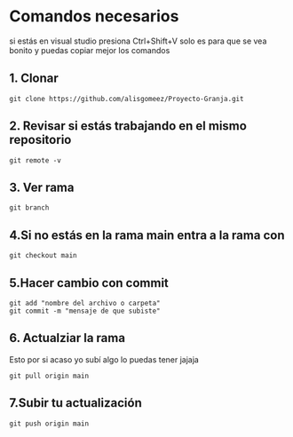 # Comandos necesarios
si estás en visual studio presiona 
Ctrl+Shift+V 
solo es para que se vea bonito y puedas copiar mejor los comandos
## 1. Clonar
```
git clone https://github.com/alisgomeez/Proyecto-Granja.git
```
## 2. Revisar si estás trabajando en el mismo repositorio
```
git remote -v
```
## 3. Ver rama 
```
git branch 
```

## 4.Si no estás en la rama main entra a la rama con 
```
git checkout main
```

## 5.Hacer cambio con commit
```
git add "nombre del archivo o carpeta"
git commit -m "mensaje de que subiste"
```
## 6. Actualziar la rama 
Esto por si acaso yo subí algo lo puedas tener jajaja 
```
git pull origin main
```
## 7.Subir tu actualización
```
git push origin main
```

